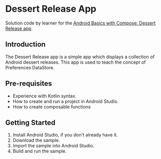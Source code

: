 Dessert Release App
=================================
Solution code by learner for the [Android Basics with Compose: Dessert Release app](https://github.com/google-developer-training/basic-android-kotlin-compose-training-dessert-release).

Introduction
------------
The Dessert Release app is a simple app which displays a collection of Android dessert releases. 
This app is used to teach the concept of Preferences DataStore.

Pre-requisites
--------------

* Experience with Kotlin syntax.
* How to create and run a project in Android Studio.
* How to create composable functions

Getting Started
---------------

1. Install Android Studio, if you don't already have it.
2. Download the sample.
3. Import the sample into Android Studio.
4. Build and run the sample.

